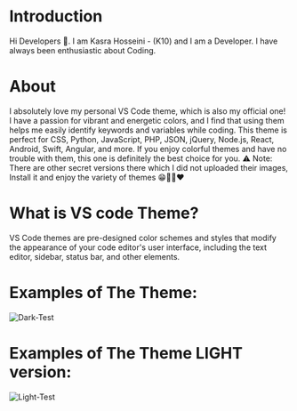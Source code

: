 # Introduction

Hi Developers 👋. I am Kasra Hosseini - (K10) and I am a Developer. I have always been enthusiastic about Coding.

# About

I absolutely love my personal VS Code theme, which is also my official one! I have a passion for vibrant and energetic colors, and I find that using them helps me easily identify keywords and variables while coding. This theme is perfect for CSS, Python, JavaScript, PHP, JSON, jQuery, Node.js, React, Android, Swift, Angular, and more. If you enjoy colorful themes and have no trouble with them, this one is definitely the best choice for you.
⚠️ Note: There are other secret versions there which I did not uploaded their images, Install it and enjoy the variety of themes 😁🙏🌹❤️

# What is VS code Theme?

VS Code themes are pre-designed color schemes and styles that modify the appearance of your code editor's user interface, including the text editor, sidebar, status bar, and other elements.

# Examples of The Theme:

![Dark-Test](https://github.com/KASRA10/Visual-Studio-Theme/assets/76257704/104d333d-11e1-4efa-840d-57953928eb93)

# Examples of The Theme LIGHT version:

![Light-Test](https://github.com/KASRA10/Visual-Studio-Theme/assets/76257704/96e2fbf5-2a20-4476-9dd1-ed586395e398)
